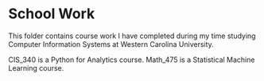 # School Work
This folder contains course work I have completed during my time studying Computer Information Systems at Western Carolina University.


CIS_340 is a Python for Analytics course.
Math_475 is a Statistical Machine Learning course.
